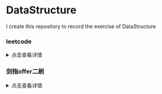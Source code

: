# DataStructure
I create this repository to record the exercise of DataStructure
### leetcode
<details>
<summary>点击查看详情</summary>
  
|编号 |类名|思路|分类|时间|备注|
|-----|----|----|---|----|---|
|1|leetcode\.dfs\.Solution51|n皇后问题<br>使用一个数组array记录每一行的皇后所在的列号<br>判断是否在斜线上，考虑斜率，判断绝对值|回溯|20190911|* *复习* *|
  
</details>

### 剑指offer二刷
<details>
<summary>点击查看详情</summary>
  
|编号 |类名|记录 | 分类|时间|备注|
|-----|----|----|------|----|---|
|1|swordOffer2\.S12_matrixPath|题名：<br>描述：<br>思路：||||
|1|swordOffer2\.S1_SingleTon|题名：实现Singleton模式<br>描述：实现一个单例<br>思路：1.懒汉模式：双重校验锁(进入方法后，先校验，加锁，再校验)以及volatile关键字保证线程安全，懒汉模式延迟初始化<br>2.静态内部类：创建一个静态内部类，静态内部类加载初始化线程安全，使用get方法保证延迟初始化|设计模式|20190930|面试前复习|
|2|swordOffer2\.S11_minNum|题名：旋转数组的最小数字<br>描述：将一个排序数组的开始若干元素搬到数组的末尾<br>思路：使用二分法的变形，传统二分查找是和target进行比较，再决定头尾指针移动方向，这个题根据自身的特点，也是定义头尾指针，如果中间值大于等于头指针，则头指针后移，如果中间值小于尾指针指向值，则尾指针前移<br>极端情况：头尾中指针指向值均相同，则从头指针往后开始顺序遍历|数组|20191015||
|3|swordOffer2\.S12_matrixPath|题名：矩阵中的路径<br>描述：判断在一个矩阵中是否存在一条包含某个字符串所有字符的路径<br>思路：两个函数，一个遍历矩阵中所有的点，只要有一个存在这条路径，即返回true,另一个只判断这个点是否存在路径，函数内容：一个visited数组用来表示矩阵中某点是否被访问过，一个指针index用来指向字符串，字符串走完时返回true，否则，判断该点是否合法，index++,将该点置为访问过，如果该点和指针指向的元素不同直接返回false,否则再判断其周围四个点是否满足要求，不满足要求则回溯，返回false|回溯法|20191016|复习一遍|
|4|swordOffer2\.S13_movingCount|题名：机器人的运动范围<br>描述：m行n列的方格，机器人从坐标(0,0)开始移动，上下左右四个方向，移动到坐标点的数位之和不能超过给定k值，求机器人能走过的格子数<br>思路：一个函数用来计算数位之和，一个函数用来计算格子数。如果满足点合法且数位和小于等于k，则访问这个点，count为1加上另外四个方向的点的count，最后返回count||20191016||
|5|swordOffer2\.S14_cutRope|题名：剪绳子<br>描述：给一段绳子n，把绳子剪成m段，使得绳子长度之积最大<br>思路：初值和子问题最优解不同，不能使用递归，迭代：绳子长度为小于2以及等于2等于3时单独处理，使用一个数组记录所有子问题的最优解，子问题最优解初值，剪成长度为1、2、3时最优解为其本身，从4开始判断，判断绳子剪为j和i-j长度时，result积的最大值，记录为i对应的result|动态规划|20191017|复习一遍|
|6|swordOffer2\.S14_numOf1|题名：二进制中1的个数<br>描述：计算一个整数的二进制数中的1的个数<br>思路：1.使用原数n与n-1按位与，直到n为0，记录下次数即为答案2.与1按位与，再左移1，继续按位与32词，结果不为0的记录下来|位运算|20191018||
|7|swordOffer2\.S17_print1ToMax|题名：打印从1到最大的n位数<br>描述：打印从1到最大的n位数<br>思路：大数问题，使用字符串模拟加法，使用一个长度为n的数组，初值全为0，一个自增函数，返回值判断是否溢出。增加number[length -1]位置上的值，如果已经超过9，则进位到number[length - 2]如果还是需要进位则继续判断。并将进位后的值写入number[i]|四则运算|20191021|复习一遍|
  
</details>

